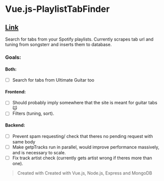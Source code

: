 # Vue.js-PlaylistTabFinder

## [Link](https://playlisttabfinder.now.sh/)

Search for tabs from your Spotify playlists. Currently scrapes tab url and tuning from songsterr and inserts them to database.

### Goals:
#### Both:
- [ ] Search for tabs from Ultimate Guitar too
#### Frontend:
- [ ] Should probably imply somewhere that the site is meant for guitar tabs :cat:
- [ ] Filters (tuning, sort).
#### Backend:
- [ ] Prevent spam requesting/ check that theres no pending request with same body
- [ ] Make getpTracks run in parallel, would improve performance massively, and is necessary to scale.
- [ ] Fix track artist check (currently gets artist wrong if theres more than one).

> Created with Created with Vue.js, Node.js, Express and MongoDB
